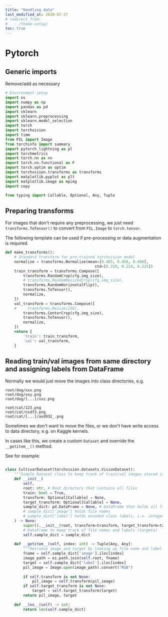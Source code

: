 ```yaml
---
title: "Handling data"
last_modified_at: 2020-07-27
# redirect_from:
#   - /theme-setup/
toc: true
---
```


# Pytorch
## Generic imports
Remove/add as necessary
```python
# Environment setup
import os
import numpy as np
import pandas as pd
import sklearn
import sklearn.preprocessing
import sklearn.model_selection
import torch
import torchvision
import timm
from PIL import Image
from torchinfo import summary
import pytorch_lightning as pl
import torchmetrics
import torch.nn as nn
import torch.nn.functional as F
import torch.optim as optim
import torchvision.transforms as transforms
import matplotlib.pyplot as plt
import matplotlib.image as mpimg
import copy

from typing import Callable, Optional, Any, Tuple

```

## Preparing transforms
For images that don't require any preprocessing, we just need `transforms.ToTensor()` to convert from `PIL.Image` to `torch.tensor`.

The following template can be used if pre-processing or data augmentation is required.

```python
def make_transforms():
    # Standard transform for pre-trained torchvision model
    normalize = transforms.Normalize(mean=[0.485, 0.456, 0.406],
                                        std=[0.229, 0.224, 0.225])
    train_transform = transforms.Compose([
        transforms.RandomCrop(cfg.img_size),
        # transforms.RandomResizedCrop(cfg.img_size),
        transforms.RandomHorizontalFlip(),
        transforms.ToTensor(),
        normalize,
    ])
    val_transform = transforms.Compose([
    #     transforms.Resize(256),
        transforms.CenterCrop(cfg.img_size),
        transforms.ToTensor(),
        normalize,
    ])
    return {
        'train': train_transform,
        'val': val_transform,
    }
```


## Reading train/val images from same directory and assigning labels from DataFrame
Normally we would just move the images into class directories, e.g.
```
root/dog/xxx.png
root/dog/xxy.png
root/dog/[...]/xxz.png

root/cat/123.png
root/cat/nsdf3.png
root/cat/[...]/asd932_.png
```

Sometimes we don't want to move the files, or we don't have write access to data directory, e.g. on Kaggle kernels.

In cases like this, we create a custom `Dataset` and override the `__getitem__()` method.

See for example:
```python

class CultivarDataset(torchvision.datasets.VisionDataset):
    """Simple Dataset class to keep track of train/val images stored in the same directory"""
    def __init__(
        self,
        root: str, # Root directory that contains all files
        train: bool = True,
        transform: Optional[Callable] = None,
        target_transform: Optional[Callable] = None,
        sample_dict: pd.DataFrame = None, # DataFrame that holds all file names and labels
        # sample_dict['image'] holds file names
        # sample_dict['label'] holds encoded class labels, i.e. integer labels
    ) -> None:
        super().__init__(root, transform=transform, target_transform=target_transform)
        # DataFrame to keep track of file names and labels (targets)
        self.sample_dict = sample_dict
    
    def __getitem__(self, index: int) -> Tuple[Any, Any]:
        """Retrieve image and target by looking up file name and label in sample_dict"""
        fname = self.sample_dict['image'].iloc[index]
        image_path = os.path.join(self.root, fname)
        target = self.sample_dict['label'].iloc[index]
        pil_image = Image.open(image_path).convert("RGB")
        
        if self.transform is not None:
            pil_image = self.transform(pil_image)
        if self.target_transform is not None:
            target = self.target_transform(target)
        return pil_image, target
    
    def __len__(self) -> int:
        return len(self.sample_dict)

```
